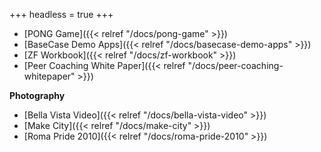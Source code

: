 +++
headless = true
+++

<!-- - [EyeEm's Checkout Redesign]({{< relref "/docs/eyeems-checkout" >}})-->
<!-- - [Creators Search Tool]({{< relref "/docs/creators-search-tool" >}})-->

- [PONG Game]({{< relref "/docs/pong-game" >}})
- [BaseCase Demo Apps]({{< relref "/docs/basecase-demo-apps" >}})
- [ZF Workbook]({{< relref "/docs/zf-workbook" >}})
- [Peer Coaching White Paper]({{< relref "/docs/peer-coaching-whitepaper" >}})

**Photography**

- [Bella Vista Video]({{< relref "/docs/bella-vista-video" >}})
- [Make City]({{< relref "/docs/make-city" >}})
- [Roma Pride 2010]({{< relref "/docs/roma-pride-2010" >}})
